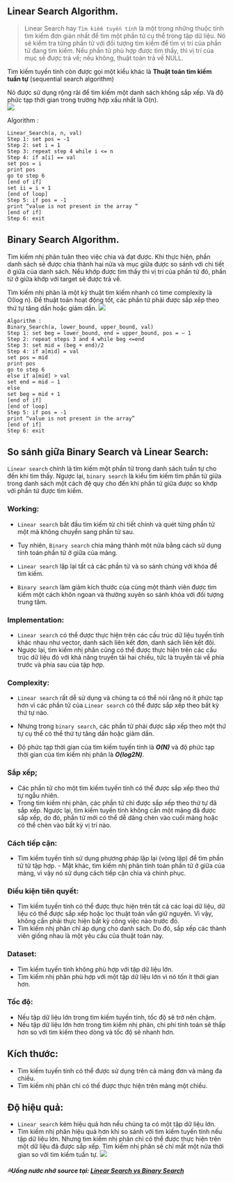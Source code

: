## Linear Search Algorithm.
> Linear Search hay `Tìm kiếm tuyến tính` là một trong những thuộc tính tìm kiếm đơn giản nhất để tìm một phần tử cụ thể trong tập dữ liệu. Nó sẽ kiểm tra từng phần tử với đối tượng tìm kiếm để tìm vị trí của phần tử đang tìm kiếm. Nếu phần tử phù hợp được tìm thấy, thì vị trí của mục sẽ được trả về; nếu không, thuật toán trả về NULL.

Tìm kiếm tuyến tính còn được gọi một kiểu khác là **Thuật toán tìm kiếm tuần tự** (sequential search algorithm) 

Nó được sử dụng rộng rãi để tìm kiếm một danh sách không sắp xếp. Và độ phức tạp thời gian trong trường hợp xấu nhất là O(n). \
![](https://miro.medium.com/max/876/1*m6Ni_Ry4iRIPMHY44uy49A.gif)

Algorithm :
```
Linear_Search(a, n, val)
Step 1: set pos = -1
Step 2: set i = 1
Step 3: repeat step 4 while i <= n
Step 4: if a[i] == val
set pos = i
print pos
go to step 6
[end of if]
set ii = i + 1
[end of loop]
Step 5: if pos = -1
print “value is not present in the array “
[end of if]
Step 6: exit
```
## Binary Search Algorithm.
Tìm kiếm nhị phân tuân theo việc chia và đạt được. Khi thực hiện, phần danh sách sẽ được chia thành hai nửa và mục giữa được so sánh với chi tiết ở giữa của danh sách. Nếu khớp được tìm thấy thì vị trí của phần tử đó, phần tử ở giữa khớp với target sẽ được trả về.

Tìm kiếm nhị phân là một kỹ thuật tìm kiếm nhanh có time complexity là Ο(log n). Để thuật toán hoạt động tốt, các phần tử phải được sắp xếp theo thứ tự tăng dần hoặc giảm dần.
![](https://miro.medium.com/max/1400/1*qWeafEiagnVmBziGQJ4YYw.gif)
```
Algorithm :
Binary_Search(a, lower_bound, upper_bound, val)
Step 1: set beg = lower_bound, end = upper_bound, pos = — 1
Step 2: repeat steps 3 and 4 while beg <=end
Step 3: set mid = (beg + end)/2
Step 4: if a[mid] = val
set pos = mid
print pos
go to step 6
else if a[mid] > val
set end = mid — 1
else
set beg = mid + 1
[end of if]
[end of loop]
Step 5: if pos = -1
print “value is not present in the array”
[end of if]
Step 6: exit
```

## So sánh giữa Binary Search và Linear Search:
`Linear search` chính là tìm kiếm một phần tử trong danh sách tuần tự cho đến khi tìm thấy. Ngược lại, `binary search` là kiểu tìm kiếm tìm phần tử giữa trong danh sách một cách đệ quy cho đến khi phần tử giữa được so khớp với phần tử được tìm kiếm.

### Working:
- `Linear search` bắt đầu tìm kiếm từ chi tiết chính và quét từng phần tử một mà không chuyển sang phần tử sau. 
- Tuy nhiên, `Binary search` chia mảng thành một nửa bằng cách sử dụng tính toán phần tử ở giữa của mảng.

- `Linear search` lặp lại tất cả các phần tử và so sánh chúng với khóa để tìm kiếm.
- `Binary search` làm giảm kích thước của cùng một thành viên được tìm kiếm một cách khôn ngoan và thường xuyên so sánh khóa với đối tượng trung tâm.

### Implementation:
- `Linear search` có thể được thực hiện trên các cấu trúc dữ liệu tuyến tính khác nhau như vector, danh sách liên kết đơn, danh sách liên kết đôi. 
- Ngược lại, tìm kiếm nhị phân cũng có thể được thực hiện trên các cấu trúc dữ liệu đó với khả năng truyền tải hai chiều, tức là truyền tải về phía trước và phía sau của tập hợp.

### Complexity:
- `Linear search` rất dễ sử dụng và chúng ta có thể nói rằng nó ít phức tạp hơn vì các phần tử của `Linear search` có thể được sắp xếp theo bất kỳ thứ tự nào. 
- Nhưng trong `binary search`, các phần tử phải được sắp xếp theo một thứ tự cụ thể có thể thứ tự tăng dần hoặc giảm dần. 

- Độ phức tạp thời gian của tìm kiếm tuyến tính là ***O(N)*** và độ phức tạp thời gian của tìm kiếm nhị phân là ***O(log2N)***.

### Sắp xếp;
- Các phần tử cho một tìm kiếm tuyến tính có thể được sắp xếp theo thứ tự ngẫu nhiên.
- Trong tìm kiếm nhị phân, các phần tử chỉ được sắp xếp theo thứ tự đã sắp xếp. Ngược lại, tìm kiếm tuyến tính không cần một mảng đã được sắp xếp, do đó, phần tử mới có thể dễ dàng chèn vào cuối mảng hoặc có thể chèn vào bất kỳ vị trí nào.

### Cách tiếp cận:
- Tìm kiếm tuyến tính sử dụng phương pháp lặp lại (vòng lặp) để tìm phần tử từ tập hợp. - Mặt khác, tìm kiếm nhị phân tính toán phần tử ở giữa của mảng, vì vậy nó sử dụng cách tiếp cận chia và chinh phục.

### Điều kiện tiên quyết:
- Tìm kiếm tuyến tính có thể được thực hiện trên tất cả các loại dữ liệu, dữ liệu có thể được sắp xếp hoặc lọc thuật toán vẫn giữ nguyên. Vì vậy, không cần phải thực hiện bất kỳ công việc nào trước đó. 
- Tìm kiếm nhị phân chỉ áp dụng cho danh sách. Do đó, sắp xếp các thành viên giống nhau là một yêu cầu của thuật toán này.

### Dataset:
- Tìm kiếm tuyến tính không phù hợp với tập dữ liệu lớn. 
- Tìm kiếm nhị phân phù hợp với một tập dữ liệu lớn vì nó tốn ít thời gian hơn. 

### Tốc độ: 
- Nếu tập dữ liệu lớn trong tìm kiếm tuyến tính, tốc độ sẽ trở nên chậm. 
- Nếu tập dữ liệu lớn hơn trong tìm kiếm nhị phân, chi phí tính toán sẽ thấp hơn so với tìm kiếm theo dòng và tốc độ sẽ nhanh hơn.

## Kích thước:
- Tìm kiếm tuyến tính có thể được sử dụng trên cả mảng đơn và mảng đa chiều.
- Tìm kiếm nhị phân chỉ có thể được thực hiện trên mảng một chiều.

## Độ hiệu quả:
- `Linear search` kém hiệu quả hơn nếu chúng ta có một tập dữ liệu lớn. 
- Tìm kiếm nhị phân hiệu quả hơn khi so sánh với tìm kiếm tuyến tính nếu tập dữ liệu lớn. Nhưng tìm kiếm nhị phân chỉ có thể được thực hiện trên một dữ liệu đã được sắp xếp. Tìm kiếm nhị phân sẽ chỉ mất một nửa thời gian so với tìm kiếm tuần tự.
![](https://miro.medium.com/max/1200/1*4poxx4vMDQfGEq3HeswJoA.gif)

#### _💦Uống nước nhớ source tại: [Linear Search vs Binary Search](https://medium.com/interviewnoodle/linear-search-vs-binary-search-845fd09dbde3)_

